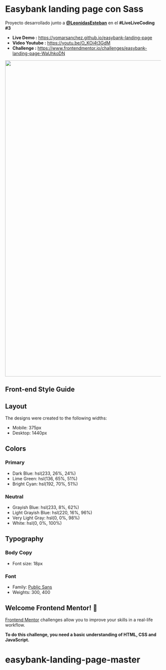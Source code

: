 # Easybank landing page con Sass

Proyecto desarrollado junto a [**@LeonidasEsteban**](https://www.youtube.com/leonidasesteban) en el **#LiveLiveCoding #3**

- **Live Demo :** https://yomarsanchez.github.io/easybank-landing-page <br />
- **Video Youtube :** https://youtu.be/O_KOi4t3GdM <br />
- **Challenge :** https://www.frontendmentor.io/challenges/easybank-landing-page-WaUhkoDN <br />

<p align="center">
  <a href="https://repository-images.githubusercontent.com/266900712/950b3e80-9eb6-11ea-9b4e-010725c3cc11" target="_black">
    <img src="https://repository-images.githubusercontent.com/266900712/950b3e80-9eb6-11ea-9b4e-010725c3cc11" width="1024">
  </a>
</p>

## Front-end Style Guide

## Layout

The designs were created to the following widths:

- Mobile: 375px
- Desktop: 1440px

## Colors

### Primary

- Dark Blue: hsl(233, 26%, 24%)
- Lime Green: hsl(136, 65%, 51%)
- Bright Cyan: hsl(192, 70%, 51%)

### Neutral

- Grayish Blue: hsl(233, 8%, 62%)
- Light Grayish Blue: hsl(220, 16%, 96%)
- Very Light Gray: hsl(0, 0%, 98%)
- White: hsl(0, 0%, 100%)

## Typography

### Body Copy

- Font size: 18px

### Font

- Family: [Public Sans](https://fonts.google.com/specimen/Public+Sans)
- Weights: 300, 400

## Welcome Frontend Mentor! 👋

[Frontend Mentor](https://www.frontendmentor.io) challenges allow you to improve your skills in a real-life workflow.

**To do this challenge, you need a basic understanding of HTML, CSS and JavaScript.**
# easybank-landing-page-master
